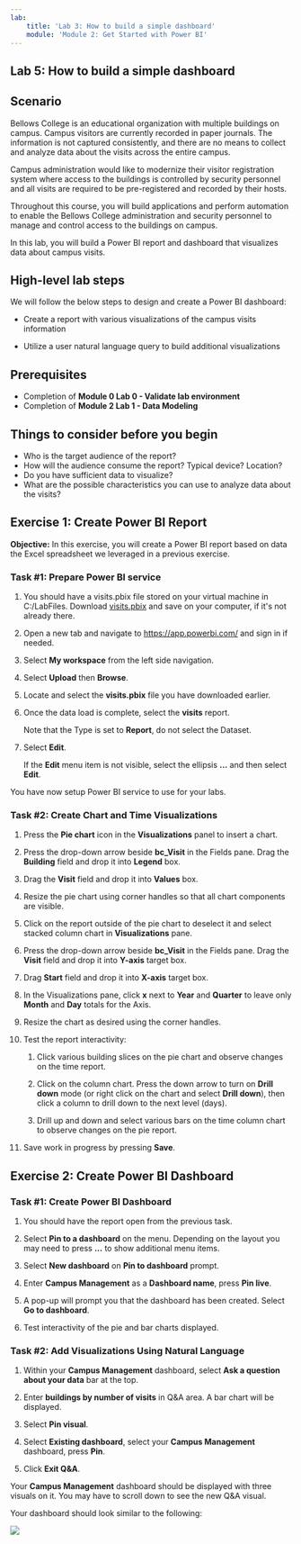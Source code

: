 ```yaml
---
lab:
    title: 'Lab 3: How to build a simple dashboard'
    module: 'Module 2: Get Started with Power BI'
---
```


## Lab 5: How to build a simple dashboard

## Scenario

Bellows College is an educational organization with multiple buildings on
campus. Campus visitors are currently recorded in paper journals. The
information is not captured consistently, and there are no means to collect and analyze data about the visits across the entire campus.

Campus administration would like to modernize their visitor registration system where access to the buildings is controlled by security personnel and all visits are required to be pre-registered and recorded by their hosts.

Throughout this course, you will build applications and perform automation to enable the Bellows College administration and security personnel to manage and control access to the buildings on campus.

In this lab, you will build a Power BI report and dashboard that visualizes data about campus visits.

## High-level lab steps

We will follow the below steps to design and create a Power BI dashboard:

-   Create a report with various visualizations of the campus visits information

-   Utilize a user natural language query to build additional visualizations

## Prerequisites

- Completion of **Module 0 Lab 0 - Validate lab environment**
- Completion of **Module 2 Lab 1 - Data Modeling**

## Things to consider before you begin

-   Who is the target audience of the report?
-   How will the audience consume the report? Typical device? Location?
-   Do you have sufficient data to visualize?
-   What are the possible characteristics you can use to analyze data about the visits?

## Exercise 1: Create Power BI Report

**Objective:** In this exercise, you will create a Power BI report based on data the Excel spreadsheet we leveraged in a previous exercise.

### Task \#1: Prepare Power BI service

1.  You should have a visits.pbix file stored on your virtual machine in C:/LabFiles. Download [visits.pbix](https://github.com/MicrosoftLearning/PL-900-Microsoft-Power-Platform-Fundamentals/raw/master/Allfiles/visits.pbix) and save on your computer, if it's not already there.

2.  Open a new tab and navigate to <https://app.powerbi.com/> and sign in if needed.

3.  Select **My workspace** from the left side navigation.

5.  Select **Upload** then **Browse**.

6.  Locate and select the **visits.pbix** file you have downloaded earlier. 

7.  Once the data load is complete, select the **visits** report.

    Note that the Type is set to **Report**, do not select the Dataset.

8.  Select **Edit**. 

    If the **Edit** menu item is not visible, select the ellipsis **...** and then select **Edit**.

You have now setup Power BI service to use for your labs.


### Task \#2: Create Chart and Time Visualizations

1.  Press the **Pie chart** icon in the **Visualizations** panel to insert a chart.

2.  Press the drop-down arrow beside **bc_Visit** in the Fields pane. Drag the **Building** field and drop it into **Legend** box.

3.  Drag the **Visit** field and drop it into **Values** box.

4.  Resize the pie chart using corner handles so that all chart components are visible.

5.  Click on the report outside of the pie chart to deselect it and select stacked column chart in **Visualizations** pane.

6.  Press the drop-down arrow beside **bc_Visit** in the Fields pane. Drag the **Visit** field and drop it into **Y-axis** target box.

7.  Drag **Start** field and drop it into **X-axis** target box.

8.  In the Visualizations pane, click **x** next to **Year** and **Quarter** to leave only **Month** and **Day** totals for the Axis.

9.  Resize the chart as desired using the corner handles.

10. Test the report interactivity:

    1.  Click various building slices on the pie chart and observe changes on the time report.

    2.  Click on the column chart. Press the down arrow to turn on **Drill
        down** mode (or right click on the chart and select **Drill down**), then click a column to drill down to the next level (days).

    3.  Drill up and down and select various bars on the time column chart to observe changes on the pie report.

11. Save work in progress by pressing **Save**.

## Exercise 2: Create Power BI Dashboard

### Task \#1: Create Power BI Dashboard

1.  You should have the report open from the previous task.

2.  Select **Pin to a dashboard** on the menu. Depending on the layout you may need to press **...** to show additional menu items.

3.  Select **New dashboard** on **Pin to dashboard** prompt.

4.  Enter **Campus Management** as a **Dashboard name**, press
    **Pin live**.

5.  A pop-up will prompt you that the dashboard has been created. Select **Go to dashboard**.

6.  Test interactivity of the pie and bar charts displayed.

### Task \#2: Add Visualizations Using Natural Language

1.  Within your **Campus Management** dashboard, select **Ask a question about your data** bar at the top.

2.  Enter **buildings by number of visits** in Q&A area. A bar chart will be displayed.

3.  Select **Pin visual**.

4.  Select **Existing dashboard**, select your **Campus Management** dashboard, press **Pin**.

5.  Click **Exit Q&A**.

Your **Campus Management** dashboard should be displayed with three visuals on it. You may have to scroll down to see the new Q&A visual.

Your dashboard should look similar to the following:

![](media/5-powerbi-result.png)
